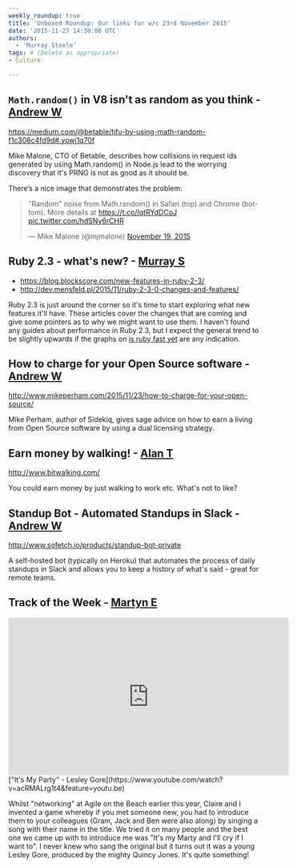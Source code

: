 ```yaml
---
weekly_roundup: true
title: 'Unboxed Roundup: Our links for w/c 23rd November 2015'
date: '2015-11-27 14:30:00 UTC'
authors:
  - 'Murray Steele'
tags: # (Delete as appropriate)
- Culture

---
```


## `Math.random()` in V8 isn't as random as you think - [Andrew W](/team#andrew-white)

https://medium.com/@betable/tifu-by-using-math-random-f1c308c4fd9d#.yowj1q70f

Mike Malone, CTO of Betable, describes how collisions in request ids generated by using Math.random() in Node.js lead to the worrying discovery that it's PRNG is not as good as it should be.

There’s a nice image that demonstrates the problem:

<blockquote class="twitter-tweet" lang="en"><p lang="en" dir="ltr">&quot;Random&quot; noise from Math.random() in Safari (top) and Chrome (bottom). More details at <a href="https://t.co/IqtRYdDCoJ">https://t.co/IqtRYdDCoJ</a> <a href="https://t.co/hdSNy6rCHR">pic.twitter.com/hdSNy6rCHR</a></p>&mdash; Mike Malone (@mjmalone) <a href="https://twitter.com/mjmalone/status/667429857165488130">November 19, 2015</a></blockquote>
<script async src="//platform.twitter.com/widgets.js" charset="utf-8"></script>

## Ruby 2.3 - what's new? - [Murray S](/team#murray-steele)

* https://blog.blockscore.com/new-features-in-ruby-2-3/
* http://dev.mensfeld.pl/2015/11/ruby-2-3-0-changes-and-features/

Ruby 2.3 is just around the corner so it's time to start exploring what new features it'll have.  These articles cover the changes that are coming and give some pointers as to why we might want to use them.  I haven't found any guides about performance in Ruby 2.3, but I expect the general trend to be slightly upwards if the graphs on [is ruby fast yet](http://www.isrubyfastyet.com/) are any indication.

## How to charge for your Open Source software - [Andrew W](/team#andrew-white)

http://www.mikeperham.com/2015/11/23/how-to-charge-for-your-open-source/

Mike Perham, author of Sidekiq, gives sage advice on how to earn a living from Open Source software by using a dual licensing strategy.

## Earn money by walking! - [Alan T](/team#alan-thomas)

http://www.bitwalking.com/

You could earn money by just walking to work etc. What's not to like?

## Standup Bot - Automated Standups in Slack - [Andrew W](/team#andrew-white)

http://www.sofetch.io/products/standup-bot-private

A self-hosted bot (typically on Heroku) that automates the process of daily standups in Slack and allows you to keep a history of what's said - great for remote teams.

## Track of the Week - [Martyn E](/team#martyn-evans)

<iframe width="560" height="315" src="https://www.youtube.com/embed/acRMALrg1t4" frameborder="0" allowfullscreen></iframe>
["It's My Party" - Lesley Gore](https://www.youtube.com/watch?v=acRMALrg1t4&feature=youtu.be)

Whilst "networking" at Agile on the Beach earlier this year, Claire and I invented a game whereby if you met someone new, you had to introduce them to your colleagues (Gram, Jack and Ben were also along) by singing a song with their name in the title. We tried it on many people and the best one we came up with to introduce me was "It's my Marty and I'll cry if I want to". I never knew who sang the original but it turns out it was a young Lesley Gore, produced by the mighty Quincy Jones. It's quite something!

